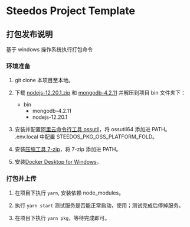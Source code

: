 # Steedos Project Template

## 打包发布说明

基于 windows 操作系统执行打包命令

### 环境准备

1. git clone 本项目至本地。

2. 下载 [nodejs-12.20.1.zip](https://www-steedos-com.oss-cn-beijing.aliyuncs.com/steedos/platform/bin/nodejs-12.20.1.zip) 和 [mongodb-4.2.11](https://www-steedos-com.oss-cn-beijing.aliyuncs.com/steedos/platform/bin/mongodb-4.2.11.zip) 并解压到项目 bin 文件夹下：
   - bin
     - mongodb-4.2.11
     - nodejs-12.20.1
3. 安装并配置[阿里云命令行工具 ossutil](https://help.aliyun.com/document_detail/120075.html)，将 ossutil64 添加进 PATH。
   .env.local 中配置 STEEDOS_PKG_OSS_PLATFORM_FOLD。
4. 安装[压缩工具 7-zip](https://www.7-zip.org/)，将 7-zip 添加进 PATH。
5. 安装[Docker Desktop for Windows](https://docs.docker.com/get-docker/)。

### 打包并上传

1. 在项目下执行 `yarn`, 安装依赖 node_modules。

2. 执行 `yarn start` 测试服务是否能正常启动，使用；测试完成后停掉服务。

3. 在项目下执行 `yarn pkg`，等待完成即可。
